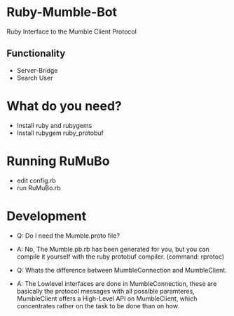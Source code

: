 Ruby-Mumble-Bot
===============

Ruby Interface to the Mumble Client Protocol

Functionality
-------------

* Server-Bridge
* Search User

What do you need?
=================

* Install ruby and rubygems
* Install rubygem ruby_protobuf

Running RuMuBo
==============

* edit config.rb
* run RuMuBo.rb

Development
===========

* Q: Do I need the Mumble.proto file?
* A: No, The Mumble.pb.rb has been generated for you, but you can compile it yourself with the ruby protobuf compiler. (command: rprotoc)

* Q: Whats the difference between MumbleConnection and MumbleClient.
* A: The Lowlevel interfaces are done in MumbleConnection, these are basically the protocol messages with all possible paramteres,
   MumbleClient offers a High-Level API on MumbleClient, which concentrates rather on the task to be done than on how.
